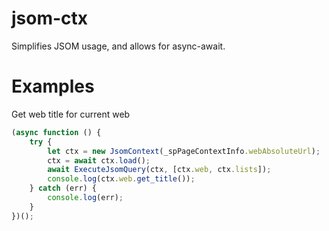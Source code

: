 # jsom-ctx
Simplifies JSOM usage, and allows for async-await.

# Examples
Get web title for current web

```typescript
(async function () {
    try {
        let ctx = new JsomContext(_spPageContextInfo.webAbsoluteUrl);
        ctx = await ctx.load();
        await ExecuteJsomQuery(ctx, [ctx.web, ctx.lists]);
        console.log(ctx.web.get_title());
    } catch (err) {
        console.log(err);
    }
})();
````
